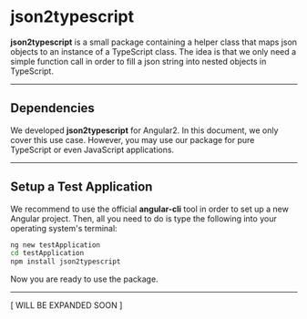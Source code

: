 # json2typescript

**json2typescript** is a small package containing a helper class that maps json objects to an instance of a TypeScript class. The idea is that we only need a simple function call in order to fill a json string into nested objects in TypeScript.

---

## Dependencies

We developed **json2typescript** for Angular2. In this document, we only cover this use case. However, you may use our package for pure TypeScript or even JavaScript applications.

---

## Setup a Test Application

We recommend to use the official **angular-cli** tool in order to set up a new Angular project. Then, all you need to do is type the following into your operating system's terminal:

```sh
ng new testApplication
cd testApplication
npm install json2typescript
```
Now you are ready to use the package.

---

[ WILL BE EXPANDED SOON ]